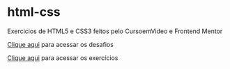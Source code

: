 # html-css
 Exercicios de HTML5 e CSS3 feitos pelo CursoemVideo e Frontend Mentor

 <p><a href = "https://nicollesantos.github.io/html-css/curso-em-video/desafios">Clique aqui</a> para acessar os desafios</p>
 <p><a href ="https://nicollesantos.github.io/html-css/curso-em-video/exercicios">Clique aqui</a> para acessar os exercícios</p>
